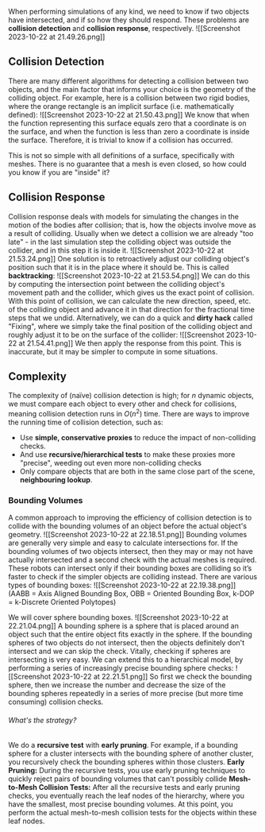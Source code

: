 When performing simulations of any kind, we need to know if two objects have intersected, and if so how they should respond. These problems are **collision detection** and **collision response**, respectively.
![[Screenshot 2023-10-22 at 21.49.26.png]]

## Collision Detection
There are many different algorithms for detecting a collision between two objects, and the main factor that informs your choice is the geometry of the colliding object. For example, here is a collision between two rigid bodies, where the orange rectangle is an implicit surface (i.e. mathematically defined):
![[Screenshot 2023-10-22 at 21.50.43.png]]
We know that when the function representing this surface equals zero that a coordinate is on the surface, and when the function is less than zero a coordinate is inside the surface. Therefore, it is trivial to know if a collision has occurred.

This is not so simple with all definitions of a surface, specifically with meshes. There is no guarantee that a mesh is even closed, so how could you know if you are "inside" it?
## Collision Response
Collision response deals with models for simulating the changes in the motion of the bodies after collision; that is, how the objects involve move as a result of colliding.
Usually when we detect a collision we are already "too late" - in the last simulation step the colliding object was outside the collider, and in this step it is inside it.
![[Screenshot 2023-10-22 at 21.53.24.png]]
One solution is to retroactively adjust our colliding object's position such that it is in the place where it should be. This is called **backtracking**:
![[Screenshot 2023-10-22 at 21.53.54.png]]
We can do this by computing the intersection point between the colliding object's movement path and the collider, which gives us the exact point of collision.
With this point of collision, we can calculate the new direction, speed, etc. of the colliding object and advance it in that direction for the fractional time steps that we undid.
Alternatively, we can do a quick and **dirty hack** called "Fixing", where we simply take the final position of the colliding object and roughly adjust it to be on the surface of the collider:
![[Screenshot 2023-10-22 at 21.54.41.png]]
We then apply the response from this point. This is inaccurate, but it may be simpler to compute in some situations.

## Complexity
The complexity of (naïve) collision detection is high; for $n$ dynamic objects, we must compare each object to every other and check for collisions, meaning collision detection runs in $O(n^2)$ time.
There are ways to improve the running time of collision detection, such as:
- Use **simple, conservative proxies** to reduce the impact of non-colliding checks.
- And use **recursive/hierarchical tests** to make these proxies more "precise", weeding out even more non-colliding checks
- Only compare objects that are both in the same close part of the scene, **neighbouring lookup**.

### Bounding Volumes
A common approach to improving the efficiency of collision detection is to collide with the bounding volumes of an object before the actual object's geometry.
![[Screenshot 2023-10-22 at 22.18.51.png]]
Bounding volumes are generally very simple and easy to calculate intersections for. If the bounding volumes of two objects intersect, then they may or may not have actually intersected and a second check with the actual meshes is required. These robots can intersect only if their bounding boxes are colliding so it’s faster to check if the simpler objects are colliding instead.
There are various types of bounding boxes:
![[Screenshot 2023-10-22 at 22.19.38.png]]
(AABB = Axis Aligned Bounding Box, OBB = Oriented Bounding Box, k-DOP = k-Discrete Oriented Polytopes)

We will cover sphere bounding boxes.
![[Screenshot 2023-10-22 at 22.21.04.png]]
A bounding sphere is a sphere that is placed around an object such that the entire object fits exactly in the sphere. If the bounding spheres of two objects do not intersect, then the objects definitely don't intersect and we can skip the check. Vitally, checking if spheres are intersecting is very easy.
We can extend this to a hierarchical model, by performing a series of increasingly precise bounding sphere checks:
![[Screenshot 2023-10-22 at 22.21.51.png]]
So first we check the bounding sphere, then we increase the number and decrease the size of the bounding spheres repeatedly in a series of more precise (but more time consuming) collision checks.
###### What's the strategy?
We do a **recursive test** with **early pruning**. For example, if a bounding sphere for a cluster intersects with the bounding sphere of another cluster, you recursively check the bounding spheres within those clusters. 
**Early Pruning:** During the recursive tests, you use early pruning techniques to quickly reject pairs of bounding volumes that can't possibly collide
**Mesh-to-Mesh Collision Tests:** After all the recursive tests and early pruning checks, you eventually reach the leaf nodes of the hierarchy, where you have the smallest, most precise bounding volumes. At this point, you perform the actual mesh-to-mesh collision tests for the objects within these leaf nodes.